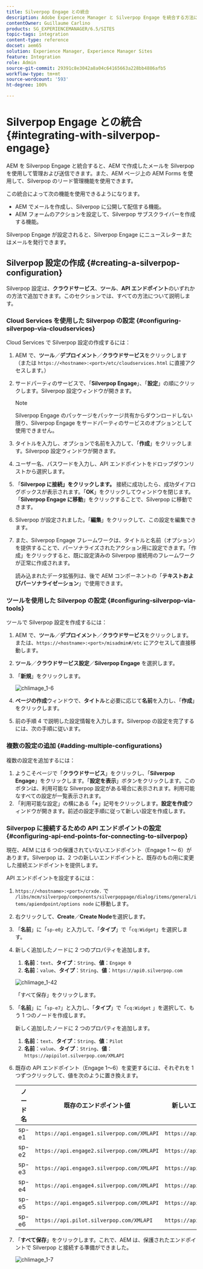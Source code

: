 ```yaml
---
title: Silverpop Engage との統合
description: Adobe Experience Manager と Silverpop Engage を統合する方法について説明します。
contentOwner: Guillaume Carlino
products: SG_EXPERIENCEMANAGER/6.5/SITES
topic-tags: integration
content-type: reference
docset: aem65
solution: Experience Manager, Experience Manager Sites
feature: Integration
role: Admin
source-git-commit: 29391c8e3042a8a04c64165663a228bb4886afb5
workflow-type: tm+mt
source-wordcount: '593'
ht-degree: 100%

---
```


# Silverpop Engage との統合{#integrating-with-silverpop-engage}

<!-- THIS ENTIRE TOPIC APPEARS OBSOLETE BECAUSE SILVERPOP NO LONGER EXISTS AND THERE ARE NO REDIRECTS FOR THE DOWNLOAD URL BELOW THAT IS 404.
>[!NOTE]
>
>Silverpop integration is **not** available out of the box. Download the Silverpop integration package `https://www.adobeaemcloud.com/content/marketplace/marketplaceProxy.html?packagePath=/content/companies/public/adobe/packages/aem620/product/cq-mcm-integrations-silverpop-content` from Package Share and install it on your instance. After you have installed the package, you can configure it as described in this document. -->

AEM を Silverpop Engage と統合すると、AEM で作成したメールを Silverpop を使用して管理および送信できます。また、AEM ページ上の AEM Forms を使用して、Silverpop のリード管理機能を使用できます。

この統合によって次の機能を使用できるようになります。

* AEM でメールを作成し、Silverpop に公開して配信する機能。
* AEM フォームのアクションを設定して、Silverpop サブスクライバーを作成する機能。

Silverpop Engage が設定されると、Silverpop Engage にニュースレターまたはメールを発行できます。

## Silverpop 設定の作成 {#creating-a-silverpop-configuration}

Silverpop 設定は、**クラウドサービス**、**ツール**、**API エンドポイント**&#x200B;のいずれかの方法で追加できます。このセクションでは、すべての方法について説明します。

### Cloud Services を使用した Silverpop の設定 {#configuring-silverpop-via-cloudservices}

Cloud Services で Silverpop 設定の作成するには：

1. AEM で、**ツール**／**デプロイメント**／**クラウドサービス**&#x200B;をクリックします（または `https://<hostname>:<port>/etc/cloudservices.html` に直接アクセスします。）
1. サードパーティのサービスで、「**Silverpop Engage**」、「**設定**」の順にクリックします。Silverpop 設定ウィンドウが開きます。

   >[!NOTE]
   >
   >Silverpop Engage のパッケージをパッケージ共有からダウンロードしない限り、Silverpop Engage をサードパーティのサービスのオプションとして使用できません。

1. タイトルを入力し、オプションで名前を入力して、「**作成**」をクリックします。Silverpop 設定ウィンドウが開きます。
1. ユーザー名、パスワードを入力し、API エンドポイントをドロップダウンリストから選択します。
1. 「**Silverpop に接続」をクリックします。** 接続に成功したら、成功ダイアログボックスが表示されます。「**OK**」をクリックしてウィンドウを閉じます。「**Silverpop Engage に移動**」をクリックすることで、Silverpop に移動できます。
1. Silverpop が設定されました。「**編集**」をクリックして、この設定を編集できます。
1. また、Silverpop Engage フレームワークは、タイトルと名前（オプション）を提供することで、パーソナライズされたアクション用に設定できます。「作成」をクリックすると、既に設定済みの Silverpop 接続用のフレームワークが正常に作成されます。

   読み込まれたデータ拡張列は、後で AEM コンポーネントの「**テキストおよびパーソナライゼーション**」で使用できます。

### ツールを使用した Silverpop の設定 {#configuring-silverpop-via-tools}

ツールで Silverpop 設定を作成するには：

1. AEM で、**ツール**／**デプロイメント**／**クラウドサービス**&#x200B;をクリックします。または、`https://<hostname>:<port>/misadmin#/etc` にアクセスして直接移動します。
1. **ツール**／**クラウドサービス設定**／**Silverpop Engage** を選択します。
1. 「**新規**」をクリックします。

   ![chlimage_1-6](assets/chlimage_1-6.jpeg)

1. **ページの作成**&#x200B;ウィンドウで、**タイトル**&#x200B;と必要に応じて&#x200B;**名前**&#x200B;を入力し、「**作成**」をクリックします。
1. 前の手順 4 で説明した設定情報を入力します。Silverpop の設定を完了するには、次の手順に従います。

### 複数の設定の追加 {#adding-multiple-configurations}

複数の設定を追加するには：

1. ようこそページで「**クラウドサービス**」をクリックし、「**Silverpop Engage**」をクリックします。「**設定を表示**」ボタンをクリックします。このボタンは、利用可能な Silverpop 設定がある場合に表示されます。利用可能なすべての設定が一覧表示されます。
1. 「利用可能な設定」の横にある「**+**」記号をクリックします。**設定を作成**&#x200B;ウィンドウが開きます。前述の設定手順に従って新しい設定を作成します。

### Silverpop に接続するための API エンドポイントの設定 {#configuring-api-end-points-for-connecting-to-silverpop}

現在、AEM には 6 つの保護されていないエンドポイント（Engage 1 ～ 6）があります。Silverpop は、2 つの新しいエンドポイントと、既存のもの用に変更した接続エンドポイントを提供します。

API エンドポイントを設定するには：

1. `https://<hostname>:<port>/crxde.` で `/libs/mcm/silverpop/components/silverpoppage/dialog/items/general/items/apiendpoint/options node` に移動します。
1. 右クリックして、**Create**／**Create Node**&#x200B;を選択します。
1. 「**名前**」に「`sp-e0`」と入力して、「**タイプ**」で「`cq:Widget`」を選択します。
1. 新しく追加したノードに 2 つのプロパティを追加します。

   1. **名前**：`text`、**タイプ**：`String`、**値**：`Engage 0`
   1. **名前**：`value`、**タイプ**：`String`、**値**：`https://api0.silverpop.com`

   ![chlimage_1-42](assets/chlimage_1-42.png)

   「すべて保存」をクリックします。

1. 「**名前**」に「`sp-e7`」と入力し、「**タイプ**」で「`cq:Widget` 」を選択して、もう 1 つのノードを作成します。

   新しく追加したノードに 2 つのプロパティを追加します。

   1. **名前**：`text`、**タイプ**：`String`、**値**：`Pilot`
   1. **名前**：`value`、**タイプ**：`String`、**値**：`https://apipilot.silverpop.com/XMLAPI`

1. 既存の API エンドポイント（Engage 1～6）を変更するには、それぞれを 1 つずつクリックして、値を次のように置き換えます。

   | **ノード名** | **既存のエンドポイント値** | **新しいエンドポイント値** |
   |---|---|---|
   | sp-e1 | `https://api.engage1.silverpop.com/XMLAPI` | `https://api1.silverpop.com` |
   | sp-e2 | `https://api.engage2.silverpop.com/XMLAPI` | `https://api2.silverpop.com` |
   | sp-e3 | `https://api.engage3.silverpop.com/XMLAPI` | `https://api3.silverpop.com` |
   | sp-e4 | `https://api.engage4.silverpop.com/XMLAPI` | `https://api4.silverpop.com` |
   | sp-e5 | `https://api.engage5.silverpop.com/XMLAPI` | `https://api5.silverpop.com` |
   | sp-e6 | `https://api.pilot.silverpop.com/XMLAPI` | `https://api6.silverpop.com` |

1. 「**すべて保存**」をクリックします。これで、AEM は、保護されたエンドポイントで Silverpop と接続する準備ができました。

   ![chlimage_1-7](assets/chlimage_1-7.jpeg)
